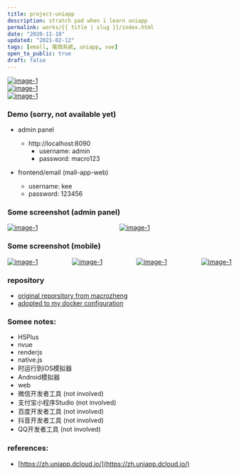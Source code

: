 ```yaml
---
title: project-uniapp
description: stratch pad when i learn uniapp
permalink: works/{{ title | slug }}/index.html
date: "2020-11-18"
updated: "2021-02-12"
tags: [emall, 電商系統, uniapp, vue]
open_to_public: true
draft: false
---
```



<div class="head-image">
  <div class="image-tile">
    <a  href="./screenshot/screenshot_005.png" data-lightbox="example-1">
      <img style="max-width: 500px;"  src="./screenshot/screenshot_002.png" alt="image-1" />
    </a>
  </div>
  <div class="image-tile hide-mobile">
    <a  href="./screenshot/screenshot_005.png" data-lightbox="example-1">
      <img style="max-width: 500px;"  src="./screenshot/screenshot_002.png" alt="image-1" />
    </a>
  </div>
  <div class="image-tile hide-mobile">
    <a  href="./screenshot/screenshot_005.png" data-lightbox="example-1">
      <img style="max-width: 500px;"  src="./screenshot/screenshot_002.png" alt="image-1" />
    </a>
  </div>
</div>



### Demo (sorry, not available yet)

- admin panel
  - http://localhost:8090
    - username: admin
    - password: macro123

- frontend/emall (mall-app-web)
    - username: kee
    - password: 123456


### Some screenshot (admin panel)

<div style="display: flex; flex-direction: row;justify-content:space-between; flex-wrap: wrap;">
  <div class="image-tile">
    <a  href="./screenshot/screenshot_005.png" data-lightbox="example-1">
      <img style="max-width: 500px;"  src="./screenshot/screenshot_005.png" alt="image-1" />
    </a>
  </div>
  <div class="image-tile">
    <a  href="./screenshot/screenshot_007.png" data-lightbox="example-1">
      <img style="max-width: 500px;"  src="./screenshot/screenshot_007.png" alt="image-1" />
    </a>
  </div>
  <div class="image-tile-spacer">
  </div>
 
</div>

### Some screenshot (mobile)

<div style="display: flex; flex-direction: row;justify-content:space-between; flex-wrap: wrap;">

  <div class="image-tile">
    <a  href="./screenshot/screenshot_001.png" data-lightbox="example-1">
      <img style="max-width: 500px;"  src="./screenshot/screenshot_001.png" alt="image-1" />
    </a>
  </div>
  <div class="image-tile">
    <a  href="./screenshot/screenshot_002.png" data-lightbox="example-1">
      <img style="max-width: 500px;"  src="./screenshot/screenshot_002.png" alt="image-1" />
    </a>
  </div>
  <div class="image-tile">
    <a  href="./screenshot/screenshot_003.png" data-lightbox="example-1">
      <img style="max-width: 500px;"  src="./screenshot/screenshot_003.png" alt="image-1" />
    </a>
  </div>
  <div class="image-tile">
    <a  href="./screenshot/screenshot_004.png" data-lightbox="example-1">
      <img style="max-width: 500px;"  src="./screenshot/screenshot_004.png" alt="image-1" />
    </a>
  </div>
</div>

### repository

- [original reporsitory from macrozheng](https://github.com/macrozheng/mall)
- [adopted to my docker configuration](https://github.com/louiscklaw/uniapp-playlist/tree/master/emall/macrozheng)

### Somee notes:
  - H5Plus
  - nvue
  - renderjs
  - native.js
  - 时运行到iOS模拟器
  - Android模拟器
  - web
  - 微信开发者工具 (not involved)
  - 支付宝小程序Studio (not involved)
  - 百度开发者工具 (not involved)
  - 抖音开发者工具 (not involved)
  - QQ开发者工具 (not involved)

### references:
  - [https://zh.uniapp.dcloud.io/](https://zh.uniapp.dcloud.io/)
